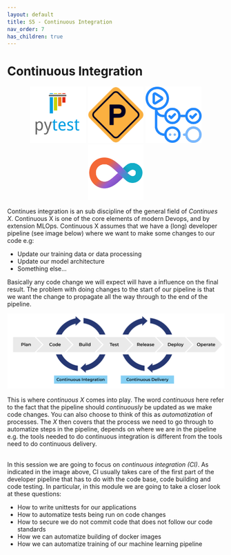 ```yaml
---
layout: default
title: S5 - Continuous Integration
nav_order: 7
has_children: true
---
```


# Continuous Integration

<p align="center">
  <img src="../figures/icons/m15.png" width="130"> 
  <img src="../figures/icons/m16.png" width="130"> 
  <img src="../figures/icons/m17.png" width="130"> 
  <img src="../figures/icons/m19.png" width="130"> 
</p>

Continues integration is an sub discipline of the general field of *Continues X*. Continuous X is one of the core 
elements of modern Devops, and by extension MLOps. Continuous X assumes that we have a (long) developer pipeline 
(see image below) where we want to make some changes to our code e.g:

* Update our training data or data processing
* Update our model architecture
* Something else...

Basically any code change we will expect will have a influence on the final result. The problem with 
doing changes to the start of our pipeline is that we want the change to propagate all the way through 
to the end of the pipeline.

<p align="center">
  <img src="../figures/continuous_x.png" width="1000"
  title="credits to https://www.pagerduty.com/resources/learn/what-is-continuous-integration/">
</p>

This is where *continuous X* comes into play. The word *continuous* here refer to the fact that the 
pipeline should *continuously* be updated as we make code changes. You can also choose to think of this 
as *automatization* of processes. The *X* then covers that the process we need to go through to 
automatize steps in the pipeline, depends on where we are in the pipeline e.g. the tools needed to 
do continuous integration is different from the tools need to do continuous delivery.

\
In this session we are going to focus on *continuous integration (CI)*. As indicated in the image above, CI usually
takes care of the first part of the developer pipeline that has to do with the code base, code building and code
testing. In particular, in this module we are going to take a closer look at these questions:
* How to write unittests for our applications
* How to automatize tests being run on code changes
* How to secure we do not commit code that does not follow our code standards
* How we can automatize building of docker images
* How we can automatize training of our machine learning pipeline
